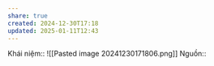 ```yaml
---
share: true
created: 2024-12-30T17:18
updated: 2025-01-11T12:43
---
```

Khái niệm:: 
![[Pasted image 20241230171806.png]]
Nguồn:: 
